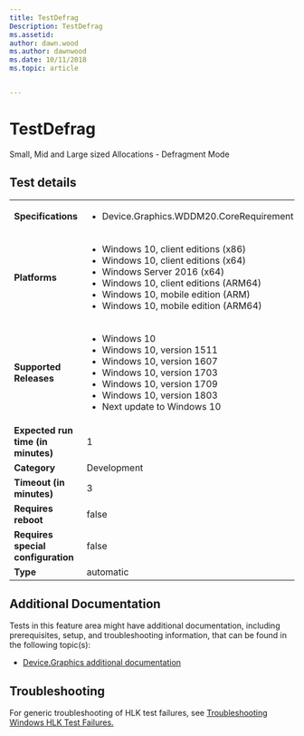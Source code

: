 ```yaml
---
title: TestDefrag
Description: TestDefrag
ms.assetid: 
author: dawn.wood
ms.author: dawnwood
ms.date: 10/11/2018
ms.topic: article


---
```


# TestDefrag

Small, Mid and Large sized Allocations - Defragment Mode

## Test details
|||
|---|---|
| **Specifications**  | <ul><li>Device.Graphics.WDDM20.CoreRequirement</li></ul> |  
| **Platforms**   | <ul><li>Windows 10, client editions (x86)</li><li>Windows 10, client editions (x64)</li><li>Windows Server 2016 (x64)</li><li>Windows 10, client editions (ARM64)</li><li>Windows 10, mobile edition (ARM)</li><li>Windows 10, mobile edition (ARM64)</li></ul> |
| **Supported Releases** | <ul><li>Windows 10</li><li>Windows 10, version 1511</li><li>Windows 10, version 1607</li><li>Windows 10, version 1703</li><li>Windows 10, version 1709</li><li>Windows 10, version 1803</li><li>Next update to Windows 10</li></ul> |
|**Expected run time (in minutes)**| 1 |
|**Category**| Development |
|**Timeout (in minutes)**| 3 |
|**Requires reboot**| false |
|**Requires special configuration**| false |
|**Type**| automatic |




## Additional Documentation
Tests in this feature area might have additional documentation, including prerequisites, setup, and troubleshooting information, that can be found in the following topic(s): <ul><li>[Device.Graphics additional documentation](https:\//docs.microsoft.com/en-us/windows-hardware/test/hlk/testref/device-graphics-additional-documentation.md)</li></ul>

## Troubleshooting
For generic troubleshooting of HLK test failures, see [Troubleshooting Windows HLK Test Failures.](https://docs.microsoft.com/en-us/windows-hardware/HLK/troubleshooting.html)